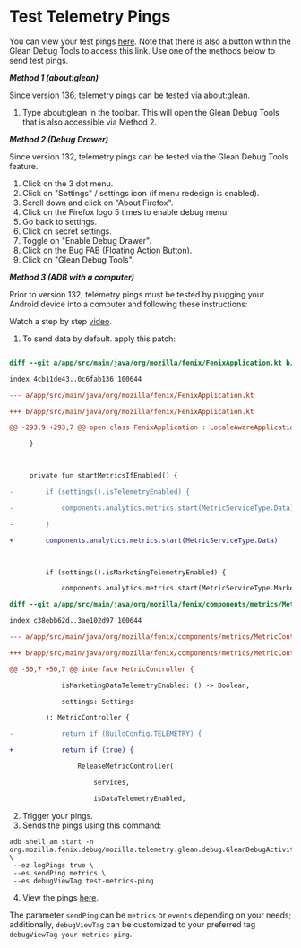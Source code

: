 # Test Telemetry Pings

You can view your test pings [here](https://debug-ping-preview.firebaseapp.com/). Note that there is also a button within the Glean Debug Tools to access this link.
Use one of the methods below to send test pings.

***Method 1 (about:glean)***

Since version 136, telemetry pings can be tested via about:glean.

1. Type about:glean in the toolbar. This will open the Glean Debug Tools that is also accessible via Method 2.

***Method 2 (Debug Drawer)***

Since version 132, telemetry pings can be tested via the Glean Debug Tools feature.

1. Click on the 3 dot menu.
2. Click on "Settings" / settings icon (if menu redesign is enabled).
3. Scroll down and click on "About Firefox".
4. Click on the Firefox logo 5 times to enable debug menu.
5. Go back to settings.
6. Click on secret settings.
7. Toggle on "Enable Debug Drawer".
8. Click on the Bug FAB (Floating Action Button).
9. Click on "Glean Debug Tools".

***Method 3 (ADB with a computer)***

Prior to version 132, telemetry pings must be tested by plugging your Android device into a computer
and following these instructions:

Watch a step by step [video](https://user-images.githubusercontent.com/6579541/170517089-7266b93e-7ff8-4ebb-ae01-4f2a7e558c66.mp4).

1. To send data by default. apply this patch:
``` diff

diff --git a/app/src/main/java/org/mozilla/fenix/FenixApplication.kt b/app/src/main/java/org/mozilla/fenix/FenixApplication.kt

index 4cb11de43..0c6fab136 100644

--- a/app/src/main/java/org/mozilla/fenix/FenixApplication.kt

+++ b/app/src/main/java/org/mozilla/fenix/FenixApplication.kt

@@ -293,9 +293,7 @@ open class FenixApplication : LocaleAwareApplication(), Provider {

     }



     private fun startMetricsIfEnabled() {

-        if (settings().isTelemetryEnabled) {

-            components.analytics.metrics.start(MetricServiceType.Data)

-        }

+        components.analytics.metrics.start(MetricServiceType.Data)



         if (settings().isMarketingTelemetryEnabled) {

             components.analytics.metrics.start(MetricServiceType.Marketing)

diff --git a/app/src/main/java/org/mozilla/fenix/components/metrics/MetricController.kt b/app/src/main/java/org/mozilla/fenix/components/metrics/MetricController.kt

index c38ebb62d..3ae102d97 100644

--- a/app/src/main/java/org/mozilla/fenix/components/metrics/MetricController.kt

+++ b/app/src/main/java/org/mozilla/fenix/components/metrics/MetricController.kt

@@ -50,7 +50,7 @@ interface MetricController {

             isMarketingDataTelemetryEnabled: () -> Boolean,

             settings: Settings

         ): MetricController {

-            return if (BuildConfig.TELEMETRY) {

+            return if (true) {

                 ReleaseMetricController(

                     services,

                     isDataTelemetryEnabled,

```

2. Trigger your pings.
3. Sends the pings using this command:
```
adb shell am start -n org.mozilla.fenix.debug/mozilla.telemetry.glean.debug.GleanDebugActivity \
 --ez logPings true \
 --es sendPing metrics \
 --es debugViewTag test-metrics-ping
```
4. View the pings [here](https://debug-ping-preview.firebaseapp.com/).

The parameter `sendPing` can be  `metrics` or `events` depending on your needs; additionally, `debugViewTag` can be customized to your preferred tag `debugViewTag your-metrics-ping`.
